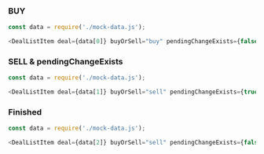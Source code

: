 ### BUY

```js
const data = require('./mock-data.js');

<DealListItem deal={data[0]} buyOrSell="buy" pendingChangeExists={false} />;
```

### SELL & pendingChangeExists

```js
const data = require('./mock-data.js');

<DealListItem deal={data[1]} buyOrSell="sell" pendingChangeExists={true} />;
```

### Finished

```js
const data = require('./mock-data.js');

<DealListItem deal={data[2]} buyOrSell="sell" pendingChangeExists={false} />;
```

